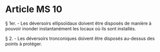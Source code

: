 # Article MS 10

§ 1er. - Les déversoirs ellipsoïdaux doivent être disposés de manière à pouvoir inonder instantanément les locaux où ils sont installés.

§ 2. - Les déversoirs tronconiques doivent être disposés au-dessus des points à protéger.
